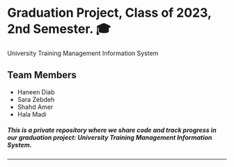 # Graduation Project, Class of 2023, 2nd Semester. 🎓
University Training Management Information System

## Team Members
- Haneen Diab
- Sara Zebdeh
- Shahd Amer
- Hala Madi

##### This is a private repository where we share code and track progress in our graduation project: University Training Management Information System.

---
